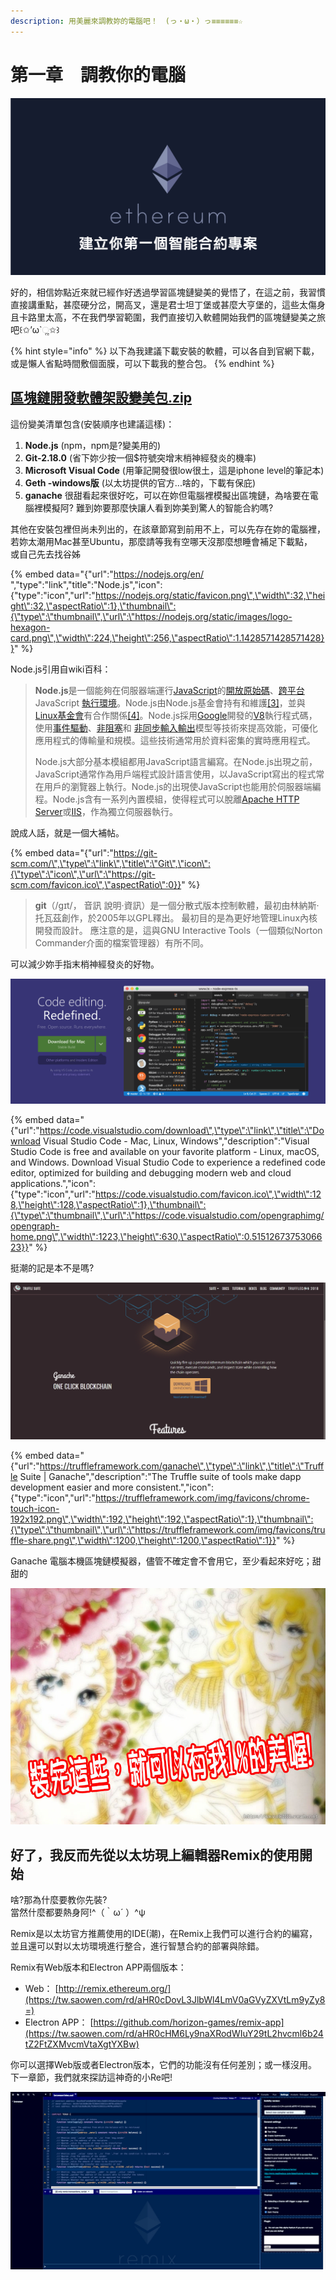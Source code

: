 ```yaml
---
description: 用美麗來調教妳的電腦吧！　(っ・ω・）っ≡≡≡≡≡≡☆
---
```


# 第一章　調教你的電腦



![](../.gitbook/assets/ethereumpic1.jpg)

好的，相信妳點近來就已經作好透過學習區塊鏈變美的覺悟了，在這之前，我習慣直接講重點，甚麼硬分岔，開高叉，還是君士坦丁堡或甚麼大亨堡的，這些太傷身且卡路里太高，不在我們學習範圍，我們直接切入軟體開始我們的區塊鏈變美之旅吧꒰✩’ω\`ૢ✩꒱

{% hint style="info" %}
以下為我建議下載安裝的軟體，可以各自到官網下載，或是懶人省點時間敷個面膜，可以下載我的整合包。
{% endhint %}

## [區塊鏈開發軟體架設變美包.zip](https://drive.google.com/file/d/1I2E60keyz4wiZRgLkSZ5uO0YHzU0PDaz/view?usp=sharing)

這份變美清單包含\(安裝順序也建議這樣\)：

1. **Node.js**   \(npm，npm是?變美用的\)
2. **Git-2.18.0**   \(省下妳少按一個$符號突增末梢神經發炎的機率\)
3. **Microsoft Visual Code** \(用筆記開發很low很土，這是iphone level的筆記本\)
4. **Geth -windows版** \(以太坊提供的官方...啥的，下載有保庇\)
5. **ganache** 很甜看起來很好吃，可以在妳但電腦裡模擬出區塊鏈，為啥要在電腦裡模擬阿? 難到妳要那麼快讓人看到妳美到驚人的智能合約嗎?

其他在安裝包裡但尚未列出的，在該章節寫到前用不上，可以先存在妳的電腦裡，  
若妳太潮用Mac甚至Ubuntu，那麼請等我有空哪天沒那麼想睡會補足下載點，  
或自己先去找谷姊

{% embed data="{\"url\":\"https://nodejs.org/en/ \",\"type\":\"link\",\"title\":\"Node.js\",\"icon\":{\"type\":\"icon\",\"url\":\"https://nodejs.org/static/favicon.png\",\"width\":32,\"height\":32,\"aspectRatio\":1},\"thumbnail\":{\"type\":\"thumbnail\",\"url\":\"https://nodejs.org/static/images/logo-hexagon-card.png\",\"width\":224,\"height\":256,\"aspectRatio\":1.1428571428571428}}" %}

Node.js引用自wiki百科：

> **Node.js**是一個能夠在伺服器端運行[JavaScript](https://zh.wikipedia.org/wiki/JavaScript)的[開放原始碼](https://zh.wikipedia.org/wiki/%E9%96%8B%E6%94%BE%E5%8E%9F%E5%A7%8B%E7%A2%BC)、[跨平台](https://zh.wikipedia.org/wiki/%E8%B7%A8%E5%B9%B3%E5%8F%B0)JavaScript [執行環境](https://zh.wikipedia.org/wiki/%E6%89%A7%E8%A1%8C%E7%8E%AF%E5%A2%83)。Node.js由Node.js基金會持有和維護[\[3\]](https://zh.wikipedia.org/wiki/Node.js#cite_note-3)，並與[Linux基金會](https://zh.wikipedia.org/wiki/Linux%E5%9F%BA%E9%87%91%E6%9C%83)有合作關係[\[4\]](https://zh.wikipedia.org/wiki/Node.js#cite_note-4)。Node.js採用[Google](https://zh.wikipedia.org/wiki/Google)開發的[V8](https://zh.wikipedia.org/wiki/V8_%28JavaScript%E5%BC%95%E6%93%8E%29)執行程式碼，使用[事件驅動](https://zh.wikipedia.org/wiki/%E4%BA%8B%E4%BB%B6%E9%A9%85%E5%8B%95)、[非阻塞](https://zh.wikipedia.org/w/index.php?title=%E9%9D%9E%E9%98%BB%E5%A1%9E&action=edit&redlink=1)和 [非同步輸入輸出](https://zh.wikipedia.org/w/index.php?title=%E9%9D%9E%E5%90%8C%E6%AD%A5%E8%BC%B8%E5%85%A5%E8%BC%B8%E5%87%BA&action=edit&redlink=1)模型等技術來提高效能，可優化應用程式的傳輸量和規模。這些技術通常用於資料密集的實時應用程式。
>
> Node.js大部分基本模組都用JavaScript語言編寫。在Node.js出現之前，JavaScript通常作為用戶端程式設計語言使用，以JavaScript寫出的程式常在用戶的瀏覽器上執行。Node.js的出現使JavaScript也能用於伺服器端編程。Node.js含有一系列內置模組，使得程式可以脫離[Apache HTTP Server](https://zh.wikipedia.org/wiki/Apache_HTTP_Server)或[IIS](https://zh.wikipedia.org/wiki/IIS)，作為獨立伺服器執行。

說成人話，就是一個大補帖。

{% embed data="{\"url\":\"https://git-scm.com/\",\"type\":\"link\",\"title\":\"Git\",\"icon\":{\"type\":\"icon\",\"url\":\"https://git-scm.com/favicon.ico\",\"aspectRatio\":0}}" %}

> **git**（/ɡɪt/， 音訊 說明·資訊）是一個分散式版本控制軟體，最初由林納斯·托瓦茲創作，於2005年以GPL釋出。 最初目的是為更好地管理Linux內核開發而設計。 應注意的是，這與GNU Interactive Tools（一個類似Norton Commander介面的檔案管理器）有所不同。

可以減少妳手指末梢神經發炎的好物。

![](../.gitbook/assets/1_bhp5ionfb57lzx-vw7-nyq.png)

{% embed data="{\"url\":\"https://code.visualstudio.com/download\",\"type\":\"link\",\"title\":\"Download Visual Studio Code - Mac, Linux, Windows\",\"description\":\"Visual Studio Code is free and available on your favorite platform - Linux, macOS, and Windows.  Download Visual Studio Code to experience a redefined code editor,  optimized for building and debugging modern web and cloud applications.\",\"icon\":{\"type\":\"icon\",\"url\":\"https://code.visualstudio.com/favicon.ico\",\"width\":128,\"height\":128,\"aspectRatio\":1},\"thumbnail\":{\"type\":\"thumbnail\",\"url\":\"https://code.visualstudio.com/opengraphimg/opengraph-home.png\",\"width\":1223,\"height\":630,\"aspectRatio\":0.5151267375306623}}" %}

挺潮的記是本不是嗎?

![](../.gitbook/assets/image-140.jpg)

{% embed data="{\"url\":\"https://truffleframework.com/ganache\",\"type\":\"link\",\"title\":\"Truffle Suite \| Ganache\",\"description\":\"The Truffle suite of tools make dapp development easier and more consistent.\",\"icon\":{\"type\":\"icon\",\"url\":\"https://truffleframework.com/img/favicons/chrome-touch-icon-192x192.png\",\"width\":192,\"height\":192,\"aspectRatio\":1},\"thumbnail\":{\"type\":\"thumbnail\",\"url\":\"https://truffleframework.com/img/favicons/truffle-share.png\",\"width\":1200,\"height\":1200,\"aspectRatio\":1}}" %}

Ganache 電腦本機區塊鏈模擬器，儘管不確定會不會用它，至少看起來好吃；甜甜的





![](../.gitbook/assets/01300000075149120833649304328.jpg)

## 好了，我反而先從以太坊現上編輯器Remix的使用開始

啥?那為什麼要教你先裝?  
當然什麼都要熱身阿!^（｀ω´ ）^ψ

Remix是以太坊官方推薦使用的IDE\(潮\)，在Remix上我們可以進行合約的編寫，並且還可以對以太坊環境進行整合，進行智慧合約的部署與除錯。

Remix有Web版本和Electron APP兩個版本：

* Web： [http://remix.ethereum.org/](https://tw.saowen.com/rd/aHR0cDovL3JlbWl4LmV0aGVyZXVtLm9yZy8=)
* Electron APP： [https://github.com/horizon-games/remix-app](https://tw.saowen.com/rd/aHR0cHM6Ly9naXRodWIuY29tL2hvcml6b24tZ2FtZXMvcmVtaXgtYXBw)

你可以選擇Web版或者Electron版本，它們的功能沒有任何差別；或一樣沒用。  
下一章節，我們就來探訪這神奇的小Re吧!

![](../.gitbook/assets/ub6nyqm.jpg)



